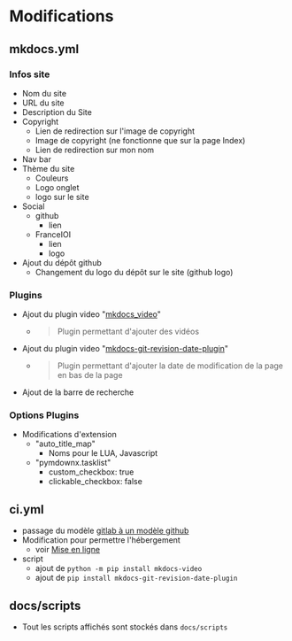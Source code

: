 # Modifications

## mkdocs.yml

### Infos site
- Nom du site
- URL du site
- Description du Site
- Copyright
    - Lien de redirection sur l'image de copyright
    - Image de copyright (ne fonctionne que sur la page Index)
    - Lien de redirection sur mon nom
- Nav bar
- Thème du site 
    - Couleurs
    - Logo onglet
    - logo sur le site
- Social
    - github
        - lien
    - FranceIOI
        - lien
        - logo
- Ajout du dépôt github
    - Changement du logo du dépôt sur le site (github logo)

### Plugins
- Ajout du plugin video "[mkdocs_video](https://github.com/soulless-viewer/mkdocs-video)"
    - > Plugin permettant d'ajouter des vidéos
- Ajout du plugin video "[mkdocs-git-revision-date-plugin](https://github.com/zhaoterryy/mkdocs-git-revision-date-plugin)"
    - > Plugin permettant d'ajouter la date de modification de la page en bas de la page
- Ajout de la barre de recherche
### Options Plugins
- Modifications d'extension 
    - "auto_title_map"
        - Noms pour le LUA, Javascript
    - "pymdownx.tasklist"
       - custom_checkbox:    true
       - clickable_checkbox: false

## ci.yml
- passage du modèle [gitlab à un modèle github](https://squidfunk.github.io/mkdocs-material/publishing-your-site/#with-github-actions)
- Modification pour permettre l'hébergement
    - voir [Mise en ligne](mise_en_ligne.md)
- script
    - ajout de ```python -m pip install mkdocs-video```
    - ajout de ```pip install mkdocs-git-revision-date-plugin```

## docs/scripts

- Tout les scripts affichés sont stockés dans ```docs/scripts```